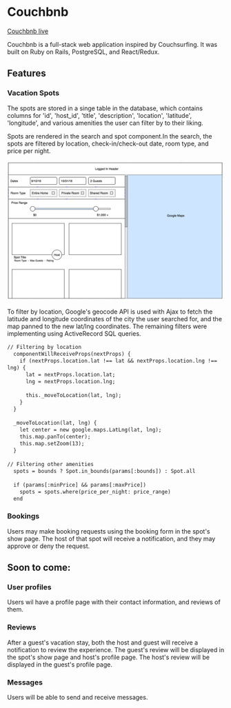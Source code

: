 # Couchbnb

[Couchbnb live][heroku]

[heroku]: http://www.couchnb.xyz

Couchbnb is a full-stack web application inspired by Couchsurfing. It was built on Ruby on Rails, PostgreSQL, and React/Redux.

## Features

### Vacation Spots

  The spots are stored in a singe table in the database, which contains
columns for 'id', 'host_id', 'title', 'description', 'location', 'latitude', 'longitude', and various amenities the user can filter by to their liking.

  Spots are rendered in the search and spot component.In the search,
the spots are filtered by location, check-in/check-out date, room type,
and price per night.

![image of notebook index](docs/wireframes/search/search.png)

To filter by location, Google's geocode API is used with Ajax to fetch the latitude and longitude coordinates of the city the user searched for, and the map panned to the new lat/lng coordinates. The remaining filters were implementing using ActiveRecord SQL queries.

````
// Filtering by location
  componentWillReceiveProps(nextProps) {
    if (nextProps.location.lat !== lat && nextProps.location.lng !== lng) {
      lat = nextProps.location.lat;
      lng = nextProps.location.lng;

      this._moveToLocation(lat, lng);
    }
  }

  _moveToLocation(lat, lng) {
    let center = new google.maps.LatLng(lat, lng);
    this.map.panTo(center);
    this.map.setZoom(13);
  }

// Filtering other amenities
  spots = bounds ? Spot.in_bounds(params[:bounds]) : Spot.all

  if (params[:minPrice] && params[:maxPrice])
    spots = spots.where(price_per_night: price_range)
  end
````


### Bookings

Users may make booking requests using the booking form in the spot's show page. The host of that spot will receive a notification, and they may approve or deny the request.

## Soon to come:

### User profiles

Users wil have a profile page with their contact information, and reviews of them.

### Reviews

After a guest's vacation stay, both the host and guest will receive a notification to review the experience. The guest's review will be displayed in the spot's show page and host's profile page. The host's review will be displayed in the guest's profile page.

### Messages

Users will be able to send and receive messages.
